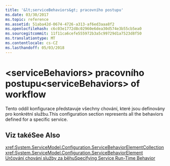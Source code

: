 ```yaml
---
title: '&lt;serviceBehaviors&gt; pracovního postupu'
ms.date: 03/30/2017
ms.topic: reference
ms.assetid: 51aba42d-0674-4726-a313-af6ed3aaa8f2
ms.openlocfilehash: c6c03e1772d8c02960e6dea30d574e3b55cb5ea0
ms.sourcegitcommit: 11f11ca6cefe555972b3a5c99729d1a7523d8f50
ms.translationtype: MT
ms.contentlocale: cs-CZ
ms.lasthandoff: 05/03/2018
---
```

# <a name="ltservicebehaviorsgt-of-workflow"></a><span data-ttu-id="9fca7-102">&lt;serviceBehaviors&gt; pracovního postupu</span><span class="sxs-lookup"><span data-stu-id="9fca7-102">&lt;serviceBehaviors&gt; of workflow</span></span>
<span data-ttu-id="9fca7-103">Tento oddíl konfigurace představuje všechny chování, které jsou definovány pro konkrétní službu.</span><span class="sxs-lookup"><span data-stu-id="9fca7-103">This configuration section represents all the behaviors defined for a specific service.</span></span>  
  
## <a name="see-also"></a><span data-ttu-id="9fca7-104">Viz také</span><span class="sxs-lookup"><span data-stu-id="9fca7-104">See Also</span></span>  
 <xref:System.ServiceModel.Configuration.ServiceBehaviorElementCollection>  
 <xref:System.ServiceModel.Configuration.ServiceBehaviorElement>  
 [<span data-ttu-id="9fca7-105">Určování chování služby za běhu</span><span class="sxs-lookup"><span data-stu-id="9fca7-105">Specifying Service Run-Time Behavior</span></span>](../../../../../docs/framework/wcf/specifying-service-run-time-behavior.md)
